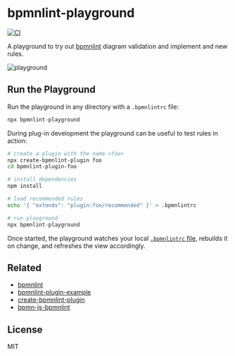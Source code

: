 # bpmnlint-playground

[![CI](https://github.com/bpmn-io/bpmnlint-playground/actions/workflows/CI.yml/badge.svg)](https://github.com/bpmn-io/bpmnlint-playground/actions/workflows/CI.yml)

A playground to try out [bpmnlint](https://github.com/bpmn-io/bpmnlint) diagram validation and implement and new rules.

![playground](./docs/screenshot.png)


## Run the Playground

Run the playground in any directory with a `.bpmnlintrc` file:

```sh
npx bpmnlint-playground
```


During plug-in development the playground can be useful to test rules in action:

```sh
# create a plugin with the name <foo>
npx create-bpmnlint-plugin foo
cd bpmnlint-plugin-foo

# install dependencies
npm install

# load recommended rules
echo '{ "extends": "plugin:foo/recommended" }' > .bpmnlintrc

# run playground
npx bpmnlint-playground
```

Once started, the playground watches your local [`.bpmnlintrc` file](https://github.com/bpmn-io/bpmnlint#configuration), rebuilds it on change, and refreshes the view accordingly.


## Related

* [bpmnlint](https://github.com/bpmn-io/bpmnlint)
* [bpmnlint-plugin-example](https://github.com/bpmn-io/bpmnlint-plugin-example)
* [create-bpmnlint-plugin](https://github.com/nikku/create-bpmnlint-plugin)
* [bpmn-js-bpmnlint](https://github.com/bpmn-io/bpmn-js-bpmnlint)


## License

MIT
